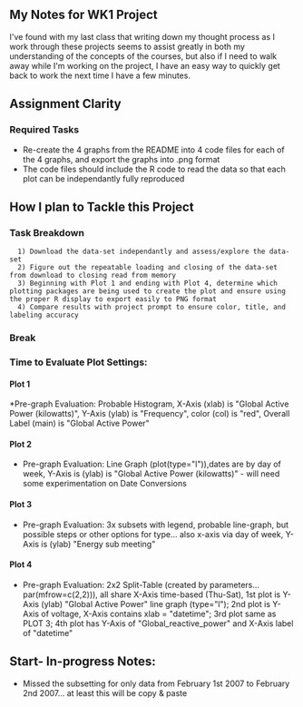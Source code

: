## My Notes for WK1 Project
I've found with my last class that writing down my thought process as I work through these projects seems to assist greatly in both my understanding of the concepts of the courses, but also if I need to walk away while I'm working on the project, I have an easy way to quickly get back to work the next time I have a few minutes.

## Assignment Clarity
### Required Tasks
* Re-create the 4 graphs from the README into 4 code files for each of the 4 graphs, and export the graphs into .png format
* The code files should include the R code to read the data so that each plot can be independantly fully reproduced

## How I plan to Tackle this Project
### Task Breakdown
      1) Download the data-set independantly and assess/explore the data-set
      2) Figure out the repeatable loading and closing of the data-set from download to closing read from memory
      3) Beginning with Plot 1 and ending with Plot 4, determine which plotting packages are being used to create the plot and ensure using the proper R display to export easily to PNG format
      4) Compare results with project prompt to ensure color, title, and labeling accuracy
      
### Break

### Time to Evaluate Plot Settings:

#### Plot 1
*Pre-graph Evaluation: Probable Histogram, X-Axis (xlab) is "Global Active Power (kilowatts)", Y-Axis (ylab) is "Frequency", color (col) is "red", Overall Label (main) is "Global Active Power"

#### Plot 2
* Pre-graph Evaluation: Line Graph (plot(type="l")),dates are by day of week, Y-Axis is (ylab) is "Global Active Power (kilowatts)" - will need some experimentation on Date Conversions

#### Plot 3
* Pre-graph Evaluation: 3x subsets with legend, probable line-graph, but possible steps or other options for type... also x-axis via day of week, Y-Axis is (ylab) "Energy sub meeting"

#### Plot 4
* Pre-graph Evaluation: 2x2 Split-Table (created by parameters... par(mfrow=c(2,2))), all share X-Axis time-based (Thu-Sat), 1st plot is Y-Axis (ylab) "Global Active Power" line graph (type="l"); 2nd plot is Y-Axis of voltage, X-Axis contains xlab = "datetime"; 3rd plot same as PLOT 3; 4th plot has Y-Axis of "Global_reactive_power" and X-Axis label of "datetime"

## Start- In-progress Notes:
* Missed the subsetting for only data from February 1st 2007 to February 2nd 2007... at least this will be copy & paste